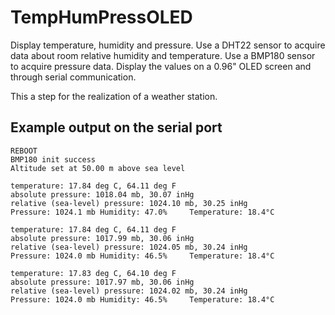 # TempHumPressOLED
Display temperature, humidity and pressure. Use a DHT22 sensor to acquire data about room relative humidity and temperature. Use a  BMP180 sensor to acquire pressure data. Display the values on a 0.96" OLED screen and through serial communication.

This a step for the realization of a weather station.

## Example output on the serial port
```
REBOOT
BMP180 init success
Altitude set at 50.00 m above sea level

temperature: 17.84 deg C, 64.11 deg F
absolute pressure: 1018.04 mb, 30.07 inHg
relative (sea-level) pressure: 1024.10 mb, 30.25 inHg
Pressure: 1024.1 mb	Humidity: 47.0%		Temperature: 18.4°C

temperature: 17.84 deg C, 64.11 deg F
absolute pressure: 1017.99 mb, 30.06 inHg
relative (sea-level) pressure: 1024.05 mb, 30.24 inHg
Pressure: 1024.0 mb	Humidity: 46.5%		Temperature: 18.4°C

temperature: 17.83 deg C, 64.10 deg F
absolute pressure: 1017.97 mb, 30.06 inHg
relative (sea-level) pressure: 1024.02 mb, 30.24 inHg
Pressure: 1024.0 mb	Humidity: 46.5%		Temperature: 18.4°C
```
